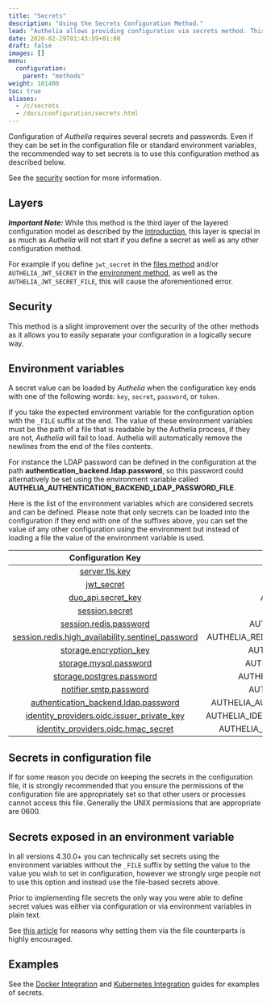 ```yaml
---
title: "Secrets"
description: "Using the Secrets Configuration Method."
lead: "Authelia allows providing configuration via secrets method. This section describes how to implement this."
date: 2020-02-29T01:43:59+01:00
draft: false
images: []
menu:
  configuration:
    parent: "methods"
weight: 101400
toc: true
aliases:
  - /c/secrets
  - /docs/configuration/secrets.html
---
```


Configuration of *Authelia* requires several secrets and passwords. Even if they can be set in the configuration file or
standard environment variables, the recommended way to set secrets is to use this configuration method as described below.

See the [security](#security) section for more information.

## Layers

*__Important Note:__* While this method is the third layer of the layered configuration model as described by the
[introduction](introduction.md#layers), this layer is special in as much as *Authelia* will not start if you define
a secret as well as any other configuration method.

For example if you define `jwt_secret` in the [files method](files.md) and/or `AUTHELIA_JWT_SECRET` in the
[environment method](environment.md), as well as the `AUTHELIA_JWT_SECRET_FILE`, this will cause the aforementioned error.

## Security

This method is a slight improvement over the security of the other methods as it allows you to easily separate your
configuration in a logically secure way.

## Environment variables

A secret value can be loaded by *Authelia* when the configuration key ends with one of the following words: `key`,
`secret`, `password`, or `token`.

If you take the expected environment variable for the configuration option with the `_FILE` suffix at the end. The value
of these environment variables must be the path of a file that is readable by the Authelia process, if they are not,
*Authelia* will fail to load. Authelia will automatically remove the newlines from the end of the files contents.

For instance the LDAP password can be defined in the configuration
at the path __authentication_backend.ldap.password__, so this password
could alternatively be set using the environment variable called
__AUTHELIA_AUTHENTICATION_BACKEND_LDAP_PASSWORD_FILE__.

Here is the list of the environment variables which are considered secrets and can be defined. Please note that only
secrets can be loaded into the configuration if they end with one of the suffixes above, you can set the value of any
other configuration using the environment but instead of loading a file the value of the environment variable is used.

|                  Configuration Key                  |                   Environment Variable                   |
|:---------------------------------------------------:|:--------------------------------------------------------:|
|                  [server.tls.key]                   |               AUTHELIA_SERVER_TLS_KEY_FILE               |
|                    [jwt_secret]                     |                 AUTHELIA_JWT_SECRET_FILE                 |
|                [duo_api.secret_key]                 |             AUTHELIA_DUO_API_SECRET_KEY_FILE             |
|                  [session.secret]                   |               AUTHELIA_SESSION_SECRET_FILE               |
|              [session.redis.password]               |           AUTHELIA_SESSION_REDIS_PASSWORD_FILE           |
| [session.redis.high_availability.sentinel_password] | AUTHELIA_REDIS_HIGH_AVAILABILITY_SENTINEL_PASSWORD_FILE  |
|              [storage.encryption_key]               |           AUTHELIA_STORAGE_ENCRYPTION_KEY_FILE           |
|              [storage.mysql.password]               |           AUTHELIA_STORAGE_MYSQL_PASSWORD_FILE           |
|             [storage.postgres.password]             |         AUTHELIA_STORAGE_POSTGRES_PASSWORD_FILE          |
|              [notifier.smtp.password]               |           AUTHELIA_NOTIFIER_SMTP_PASSWORD_FILE           |
|       [authentication_backend.ldap.password]        |    AUTHELIA_AUTHENTICATION_BACKEND_LDAP_PASSWORD_FILE    |
|    [identity_providers.oidc.issuer_private_key]     | AUTHELIA_IDENTITY_PROVIDERS_OIDC_ISSUER_PRIVATE_KEY_FILE |
|        [identity_providers.oidc.hmac_secret]        |    AUTHELIA_IDENTITY_PROVIDERS_OIDC_HMAC_SECRET_FILE     |

[server.tls.key]: ../miscellaneous/server.md#key
[jwt_secret]: ../miscellaneous/introduction.md#jwt_secret
[duo_api.secret_key]: ../second-factor/duo.md#secret_key
[session.secret]: ../session/introduction.md#secret
[session.redis.password]: ../session/redis.md#password
[session.redis.high_availability.sentinel_password]: ../session/redis.md#sentinel_password
[storage.encryption_key]: ../storage/introduction.md#encryption_key
[storage.mysql.password]: ../storage/mysql.md#password
[storage.postgres.password]: ../storage/postgres.md#password
[notifier.smtp.password]: ../notifications/smtp.md#password
[authentication_backend.ldap.password]: ../first-factor/ldap.md#password
[identity_providers.oidc.issuer_private_key]: ../identity-providers/open-id-connect.md#issuer_private_key
[identity_providers.oidc.hmac_secret]: ../identity-providers/open-id-connect.md#hmac_secret


## Secrets in configuration file

If for some reason you decide on keeping the secrets in the configuration file, it is strongly recommended that you
ensure the permissions of the configuration file are appropriately set so that other users or processes cannot access
this file. Generally the UNIX permissions that are appropriate are 0600.

## Secrets exposed in an environment variable

In all versions 4.30.0+ you can technically set secrets using the environment variables without the `_FILE` suffix by
setting the value to the value you wish to set in configuration, however we strongly urge people not to use this option
and instead use the file-based secrets above.

Prior to implementing file secrets the only way you were able to define secret values was either via configuration or
via environment variables in plain text.

See [this article](https://diogomonica.com/2017/03/27/why-you-shouldnt-use-env-variables-for-secret-data/) for reasons
why setting them via the file counterparts is highly encouraged.

## Examples

See the [Docker Integration](../../integration/deployment/docker.md) and
[Kubernetes Integration](../../integration/kubernetes/secrets.md) guides for examples of secrets.
